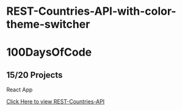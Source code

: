 # REST-Countries-API-with-color-theme-switcher

# 100DaysOfCode

## 15/20 Projects

React App

<a href="https://rest-api-countries-v2.netlify.app/" target="_blank">Click Here to view REST-Countries-API</a>
